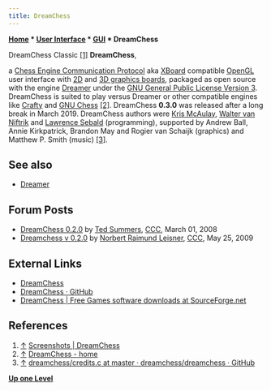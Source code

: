 ```yaml
---
title: DreamChess
---
```

**[Home](Home "Home") * [User Interface](User_Interface "User Interface") * [GUI](GUI "GUI") * DreamChess**

[](https://www.dreamchess.org/screenshots) DreamChess Classic <a id="cite-note-1" href="#cite-ref-1">[1]</a>
**DreamChess**,

a [Chess Engine Communication Protocol](Chess_Engine_Communication_Protocol "Chess Engine Communication Protocol") aka [XBoard](XBoard "XBoard") compatible [OpenGL](https://en.wikipedia.org/wiki/OpenGL) user interface with [2D](2D_Graphics_Board "2D Graphics Board") and [3D graphics boards](3D_Graphics_Board "3D Graphics Board"), packaged as open source with the engine [Dreamer](Dreamer "Dreamer") under the [GNU General Public License Version 3](Free_Software_Foundation#GPL "Free Software Foundation").
DreamChess is suited to play versus Dreamer or other compatible engines like [Crafty](Crafty "Crafty") and [GNU Chess](GNU_Chess "GNU Chess") <a id="cite-note-2" href="#cite-ref-2">[2]</a>. DreamChess **0.3.0** was released after a long break in March 2019.
DreamChess authors were [Kris McAulay](index.php?title=Kris_McAulay&action=edit&redlink=1 "Kris McAulay (page does not exist)"), [Walter van Niftrik](index.php?title=Walter_van_Niftrik&action=edit&redlink=1 "Walter van Niftrik (page does not exist)") and [Lawrence Sebald](index.php?title=Lawrence_Sebald&action=edit&redlink=1 "Lawrence Sebald (page does not exist)") (programming), supported by Andrew Ball, Annie Kirkpatrick, Brandon May and Rogier van Schaijk (graphics) and Matthew P. Smith (music) <a id="cite-note-3" href="#cite-ref-3">[3]</a>.

## See also

- [Dreamer](Dreamer "Dreamer")

## Forum Posts

- [DreamChess 0.2.0](http://www.talkchess.com/forum/viewtopic.php?t=19942) by [Ted Summers](Ted_Summers "Ted Summers"), [CCC](CCC "CCC"), March 01, 2008
- [Dreamchess v 0.2.0](http://www.talkchess.com/forum/viewtopic.php?t=28100) by [Norbert Raimund Leisner](Norbert_Raimund_Leisner "Norbert Raimund Leisner"), [CCC](CCC "CCC"), May 25, 2009

## External Links

- [DreamChess](https://www.dreamchess.org/)
- [DreamChess · GitHub](https://github.com/dreamchess)
- [DreamChess | Free Games software downloads at SourceForge.net](https://sourceforge.net/projects/dreamchess/)

## References

1. <a id="cite-ref-1" href="#cite-note-1">↑</a> [Screenshots | DreamChess](https://www.dreamchess.org/screenshots)
1. <a id="cite-ref-2" href="#cite-note-2">↑</a> [DreamChess - home](https://www.dreamchess.org/home.html)
1. <a id="cite-ref-3" href="#cite-note-3">↑</a> [dreamchess/credits.c at master · dreamchess/dreamchess · GitHub](https://github.com/dreamchess/dreamchess/blob/master/dreamchess/src/credits.c)

**[Up one Level](GUI "GUI")**

